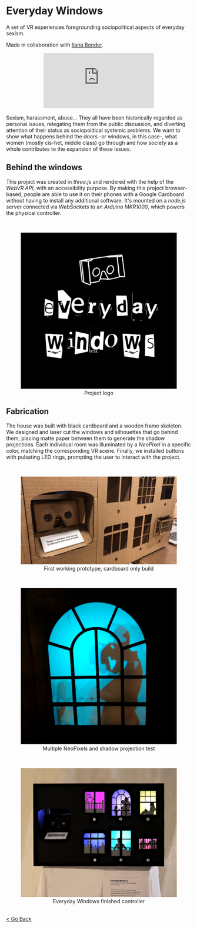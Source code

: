 <!--
title: "Everyday Windows"
date: "2017-12-11"
display: true
image: "img/portfolio/evwi_prev.jpg"
weight: 1
-->

# Everyday Windows

A set of VR experiences foregrounding sociopolitical aspects of everyday sexism.
<!--more-->
Made in collaboration with [Ilana Bonder](http://bonder.tech).

<figure class="vid_container vid_16x9" style="text-align: center">
  <iframe src="https://player.vimeo.com/video/250218502"  frameborder="0" webkitallowfullscreen mozallowfullscreen allowfullscreen></iframe>
</figure>

Sexism, harassment, abuse… They all have been historically regarded as personal issues, relegating them from the public discussion, and diverting attention of their status as sociopolitical systemic problems. We want to show what happens behind the doors -or windows, in this case-, what women (mostly cis-het, middle class) go through and how society as a whole contributes to the expansion of these issues.

## Behind the windows
This project was created in *three.js* and rendered with the help of the *WebVR API*, with an accessibility purpose. By making this project browser-based, people are able to use it on their phones with a Google Cardboard without having to install any additional software. It's mounted on a *node.js* server connected via *WebSockets* to an *Arduino MKR1000*, which powers the physical controller.

<br> <figure style="text-align: center">
	<img class="p_capture" src="./evwi_logo.jpg" alt="Everyday Windows project logo">
	<figcaption>Project logo</figcaption>
</figure>

## Fabrication
The house was built with black cardboard and a wooden frame skeleton. We designed and laser cut the windows and silhouettes that go behind them, placing matte paper between them to generate the shadow projections. Each individual room was illuminated by a *NeoPixel* in a specific color, matching the corresponding VR scene. Finally, we installed buttons with pulsating LED rings, prompting the user to interact with the project.

<br> <figure style="text-align: center">
	<img class="p_capture" src="./evwi_prototype.jpg" alt="Prototype">
	<figcaption>First working prototype, cardboard only build</figcaption>
</figure>

<br> <figure style="text-align: center">
	<img class="p_capture" src="./evwi_neopixels.jpg" alt="Neopixels and shadows">
	<figcaption>Multiple NeoPixels and shadow projection test</figcaption>
</figure>

<br> <figure style="text-align: center">
	<img class="p_capture" src="./evwi_final.jpg" alt="Everyday Windows controller">
	<figcaption>Everyday Windows finished controller</figcaption>
</figure>

<br><a href="#" onClick="history.go(-1);return true;">\< Go Back</a>
